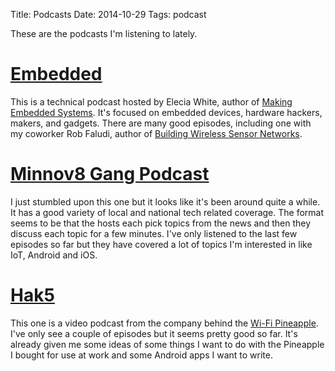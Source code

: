 Title: Podcasts
Date: 2014-10-29
Tags: podcast

These are the podcasts I'm listening to lately.

# [Embedded](http://embedded.fm/)

This is a technical podcast hosted by Elecia White, author of 
[Making Embedded Systems](http://www.amazon.com/gp/product/1449302149/ref=as_li_ss_tl?ie=UTF8&camp=1789&creative=390957&creativeASIN=1449302149&linkCode=as2&tag=httpembefm-20). It's focused on embedded devices, 
hardware hackers, makers, and gadgets. There are many good episodes,
including one with my coworker Rob Faludi, author of 
[Building Wireless Sensor Networks](http://www.amazon.com/gp/product/B004GTLFHI/ref=as_li_tl?ie=UTF8&camp=1789&creative=390957&creativeASIN=B004GTLFHI&linkCode=as2&tag=httpembefm-20&linkId=PQULDAK7MHSCIHP7).

# [Minnov8 Gang Podcast](http://minnov8.com/)

I just stumbled upon this one but it looks like it's been around quite a while. It has a good variety
of local and national tech related coverage. The format seems to be that the hosts each pick topics
from the news and then they discuss each topic for a few minutes. I've only listened to the last few
episodes so far but they have covered a lot of topics I'm interested in like IoT, Android and iOS.

# [Hak5](http://hak5.org/)

This one is a video podcast from the company behind the [Wi-Fi Pineapple](https://wifipineapple.com/).
I've only see a couple of episodes but it seems pretty good so far. It's already given me some ideas
of some things I want to do with the Pineapple I bought for use at work and some Android apps I
want to write.
